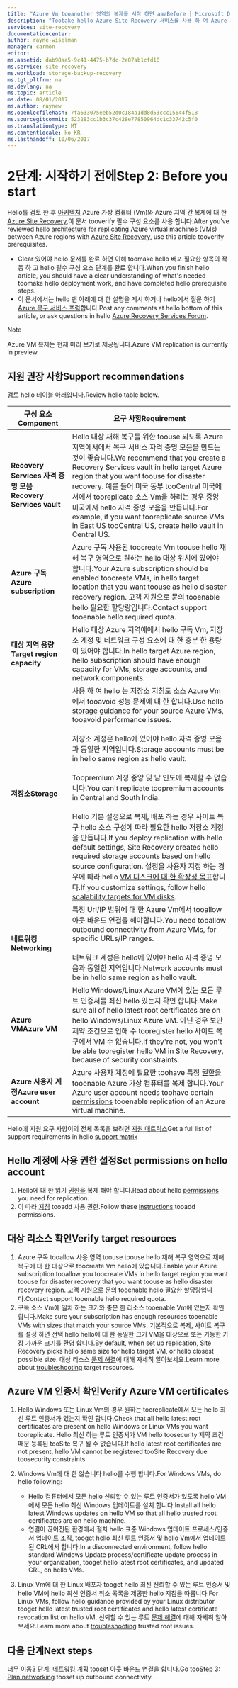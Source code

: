 ```yaml
---
title: "Azure Vm tooanother 영역의 복제를 시작 하면 aaaBefore | Microsoft Docs"
description: "Tootake hello Azure Site Recovery 서비스를 사용 하 여 Azure 지역 간에 Azure Vm을 복제 하기 전에 해야 하는 hello 단계 요약"
services: site-recovery
documentationcenter: 
author: rayne-wiselman
manager: carmon
editor: 
ms.assetid: dab98aa5-9c41-4475-b7dc-2e07ab1cfd18
ms.service: site-recovery
ms.workload: storage-backup-recovery
ms.tgt_pltfrm: na
ms.devlang: na
ms.topic: article
ms.date: 08/01/2017
ms.author: raynew
ms.openlocfilehash: 7fa633075eeb52d0c184a1dd8d53ccc15644f518
ms.sourcegitcommit: 523283cc1b3c37c428e77850964dc1c33742c5f0
ms.translationtype: MT
ms.contentlocale: ko-KR
ms.lasthandoff: 10/06/2017
---
```

# <a name="step-2-before-you-start"></a><span data-ttu-id="4efed-103">2단계: 시작하기 전에</span><span class="sxs-lookup"><span data-stu-id="4efed-103">Step 2: Before you start</span></span>

<span data-ttu-id="4efed-104">Hello를 검토 한 후 [아키텍처](azure-to-azure-walkthrough-architecture.md) Azure 가상 컴퓨터 (Vm)와 Azure 지역 간 복제에 대 한 [Azure Site Recovery](site-recovery-overview.md),이 문서 tooverify 필수 구성 요소를 사용 합니다.</span><span class="sxs-lookup"><span data-stu-id="4efed-104">After you've reviewed hello [architecture](azure-to-azure-walkthrough-architecture.md) for replicating Azure virtual machines (VMs) between Azure regions with [Azure Site Recovery](site-recovery-overview.md), use this article tooverify prerequisites.</span></span> 

- <span data-ttu-id="4efed-105">Clear 있어야 hello 문서를 완료 하면 이해 toomake hello 배포 필요한 항목의 작동 하 고 hello 필수 구성 요소 단계를 완료 합니다.</span><span class="sxs-lookup"><span data-stu-id="4efed-105">When you finish hello article, you should have a clear understanding of what's needed toomake hello deployment work, and have completed hello prerequisite steps.</span></span>
- <span data-ttu-id="4efed-106">이 문서에서는 hello 맨 아래에 대 한 설명을 게시 하거나 hello에서 질문 하기 [Azure 복구 서비스 포럼](https://social.msdn.microsoft.com/forums/azure/home?forum=hypervrecovmgr)합니다.</span><span class="sxs-lookup"><span data-stu-id="4efed-106">Post any comments at hello bottom of this article, or ask questions in hello [Azure Recovery Services Forum](https://social.msdn.microsoft.com/forums/azure/home?forum=hypervrecovmgr).</span></span>

>[!NOTE]
>
> <span data-ttu-id="4efed-107">Azure VM 복제는 현재 미리 보기로 제공됩니다.</span><span class="sxs-lookup"><span data-stu-id="4efed-107">Azure VM replication is currently in preview.</span></span>



## <a name="support-recommendations"></a><span data-ttu-id="4efed-108">지원 권장 사항</span><span class="sxs-lookup"><span data-stu-id="4efed-108">Support recommendations</span></span>

<span data-ttu-id="4efed-109">검토 hello 테이블 아래입니다.</span><span class="sxs-lookup"><span data-stu-id="4efed-109">Review hello table below.</span></span>

<span data-ttu-id="4efed-110">**구성 요소**</span><span class="sxs-lookup"><span data-stu-id="4efed-110">**Component**</span></span> | <span data-ttu-id="4efed-111">**요구 사항**</span><span class="sxs-lookup"><span data-stu-id="4efed-111">**Requirement**</span></span>
--- | ---
<span data-ttu-id="4efed-112">**Recovery Services 자격 증명 모음**</span><span class="sxs-lookup"><span data-stu-id="4efed-112">**Recovery Services vault**</span></span> | <span data-ttu-id="4efed-113">Hello 대상 재해 복구를 위한 toouse 되도록 Azure 지역에서에서 복구 서비스 자격 증명 모음을 만드는 것이 좋습니다.</span><span class="sxs-lookup"><span data-stu-id="4efed-113">We recommend that you create a Recovery Services vault in hello target Azure region that you want toouse for disaster recovery.</span></span> <span data-ttu-id="4efed-114">예를 들어 미국 동부 tooCentral 미국에서에서 tooreplicate 소스 Vm을 하려는 경우 중앙 미국에서 hello 자격 증명 모음을 만듭니다.</span><span class="sxs-lookup"><span data-stu-id="4efed-114">For example, if you want tooreplicate source VMs in East US tooCentral US, create hello vault in Central US.</span></span>
<span data-ttu-id="4efed-115">**Azure 구독**</span><span class="sxs-lookup"><span data-stu-id="4efed-115">**Azure subscription**</span></span> | <span data-ttu-id="4efed-116">Azure 구독 사용된 toocreate Vm toouse hello 재해 복구 영역으로 원하는 hello 대상 위치에 있어야 합니다.</span><span class="sxs-lookup"><span data-stu-id="4efed-116">Your Azure subscription should be enabled toocreate VMs, in hello target location that you want toouse as hello disaster recovery region.</span></span> <span data-ttu-id="4efed-117">고객 지원으로 문의 tooenable hello 필요한 할당량입니다.</span><span class="sxs-lookup"><span data-stu-id="4efed-117">Contact support tooenable hello required quota.</span></span>
<span data-ttu-id="4efed-118">**대상 지역 용량**</span><span class="sxs-lookup"><span data-stu-id="4efed-118">**Target region capacity**</span></span> | <span data-ttu-id="4efed-119">Hello 대상 Azure 지역에에서 hello 구독 Vm, 저장소 계정 및 네트워크 구성 요소에 대 한 충분 한 용량이 있어야 합니다.</span><span class="sxs-lookup"><span data-stu-id="4efed-119">In hello target Azure region, hello subscription should have enough capacity for VMs, storage accounts, and network components.</span></span>
<span data-ttu-id="4efed-120">**저장소**</span><span class="sxs-lookup"><span data-stu-id="4efed-120">**Storage**</span></span> | <span data-ttu-id="4efed-121">사용 하 여 hello [는 저장소 지침도](../storage/common/storage-scalability-targets.md#scalability-targets-for-virtual-machine-disks) 소스 Azure Vm에서 tooavoid 성능 문제에 대 한 합니다.</span><span class="sxs-lookup"><span data-stu-id="4efed-121">Use hello [storage guidance](../storage/common/storage-scalability-targets.md#scalability-targets-for-virtual-machine-disks) for your source Azure VMs, tooavoid performance issues.</span></span><br/><br/> <span data-ttu-id="4efed-122">저장소 계정은 hello에 있어야 hello 자격 증명 모음과 동일한 지역입니다.</span><span class="sxs-lookup"><span data-stu-id="4efed-122">Storage accounts must be in hello same region as hello vault.</span></span><br/><br/> <span data-ttu-id="4efed-123">Toopremium 계정 중앙 및 남 인도에 복제할 수 없습니다.</span><span class="sxs-lookup"><span data-stu-id="4efed-123">You can't replicate toopremium accounts in Central and South India.</span></span><br/><br/> <span data-ttu-id="4efed-124">Hello 기본 설정으로 복제, 배포 하는 경우 사이트 복구 hello 소스 구성에 따라 필요한 hello 저장소 계정을 만듭니다.</span><span class="sxs-lookup"><span data-stu-id="4efed-124">If you deploy replication with hello default settings, Site Recovery creates hello required storage accounts based on hello source configuration.</span></span> <span data-ttu-id="4efed-125">설정을 사용자 지정 하는 경우에 따라 hello [VM 디스크에 대 한 확장성 목표](../storage/common/storage-scalability-targets.md#scalability-targets-for-virtual-machine-disks)합니다.</span><span class="sxs-lookup"><span data-stu-id="4efed-125">If you customize settings, follow hello [scalability targets for VM disks](../storage/common/storage-scalability-targets.md#scalability-targets-for-virtual-machine-disks).</span></span>
<span data-ttu-id="4efed-126">**네트워킹**</span><span class="sxs-lookup"><span data-stu-id="4efed-126">**Networking**</span></span> | <span data-ttu-id="4efed-127">특정 Url/IP 범위에 대 한 Azure Vm에서 tooallow 아웃 바운드 연결을 해야합니다.</span><span class="sxs-lookup"><span data-stu-id="4efed-127">You need tooallow outbound connectivity from Azure VMs, for specific URLs/IP ranges.</span></span><br/><br/> <span data-ttu-id="4efed-128">네트워크 계정은 hello에 있어야 hello 자격 증명 모음과 동일한 지역입니다.</span><span class="sxs-lookup"><span data-stu-id="4efed-128">Network accounts must be in hello same region as hello vault.</span></span> 
<span data-ttu-id="4efed-129">**Azure VM**</span><span class="sxs-lookup"><span data-stu-id="4efed-129">**Azure VM**</span></span> | <span data-ttu-id="4efed-130">Hello Windows/Linux Azure VM에 있는 모든 루트 인증서를 최신 hello 있는지 확인 합니다.</span><span class="sxs-lookup"><span data-stu-id="4efed-130">Make sure all of hello latest root certificates are on hello Windows/Linux Azure VM.</span></span> <span data-ttu-id="4efed-131">아닌 경우 보안 제약 조건으로 인해 수 tooregister hello 사이트 복구에서 VM 수 없습니다.</span><span class="sxs-lookup"><span data-stu-id="4efed-131">If they're not, you won't be able tooregister hello VM in Site Recovery, because of security constraints.</span></span>
<span data-ttu-id="4efed-132">**Azure 사용자 계정**</span><span class="sxs-lookup"><span data-stu-id="4efed-132">**Azure user account**</span></span> | <span data-ttu-id="4efed-133">Azure 사용자 계정에 필요한 toohave 특정 [권한을](site-recovery-role-based-linked-access-control.md#permissions-required-to-enable-replication-for-new-virtual-machines) tooenable Azure 가상 컴퓨터를 복제 합니다.</span><span class="sxs-lookup"><span data-stu-id="4efed-133">Your Azure user account needs toohave certain [permissions](site-recovery-role-based-linked-access-control.md#permissions-required-to-enable-replication-for-new-virtual-machines) tooenable replication of an Azure virtual machine.</span></span>

<span data-ttu-id="4efed-134">Hello에 지원 요구 사항이의 전체 목록을 보려면 [지원 매트릭스](site-recovery-support-matrix-azure-to-azure.md)</span><span class="sxs-lookup"><span data-stu-id="4efed-134">Get a full list of support requirements in hello [support matrix](site-recovery-support-matrix-azure-to-azure.md)</span></span>


## <a name="set-permissions-on-hello-account"></a><span data-ttu-id="4efed-135">Hello 계정에 사용 권한 설정</span><span class="sxs-lookup"><span data-stu-id="4efed-135">Set permissions on hello account</span></span>

1. <span data-ttu-id="4efed-136">Hello에 대 한 읽기 [권한을](site-recovery-role-based-linked-access-control.md) 복제 해야 합니다.</span><span class="sxs-lookup"><span data-stu-id="4efed-136">Read about hello [permissions](site-recovery-role-based-linked-access-control.md) you need for replication.</span></span>
2. <span data-ttu-id="4efed-137">이 따라 [지침](../active-directory/role-based-access-control-configure.md#add-access) tooadd 사용 권한.</span><span class="sxs-lookup"><span data-stu-id="4efed-137">Follow these [instructions](../active-directory/role-based-access-control-configure.md#add-access) tooadd permissions.</span></span>


## <a name="verify-target-resources"></a><span data-ttu-id="4efed-138">대상 리소스 확인</span><span class="sxs-lookup"><span data-stu-id="4efed-138">Verify target resources</span></span>

1. <span data-ttu-id="4efed-139">Azure 구독 tooallow 사용 영역 toouse toouse hello 재해 복구 영역으로 재해 복구에 대 한 대상으로 toocreate Vm hello에 있습니다.</span><span class="sxs-lookup"><span data-stu-id="4efed-139">Enable your Azure subscription tooallow you toocreate VMs in hello target region you want toouse for disaster recovery that you want toouse as hello disaster recovery region.</span></span> <span data-ttu-id="4efed-140">고객 지원으로 문의 tooenable hello 필요한 할당량입니다.</span><span class="sxs-lookup"><span data-stu-id="4efed-140">Contact support tooenable hello required quota.</span></span>
2. <span data-ttu-id="4efed-141">구독 소스 Vm에 일치 하는 크기와 충분 한 리소스 tooenable Vm에 있는지 확인 합니다.</span><span class="sxs-lookup"><span data-stu-id="4efed-141">Make sure your subscription has enough resources tooenable VMs with sizes that match your source VMs.</span></span> <span data-ttu-id="4efed-142">기본적으로 복제, 사이트 복구를 설정 하면 선택 hello hello에 대 한 동일한 크기 VM을 대상으로 또는 가능한 가장 가까운 크기를 환영 합니다.</span><span class="sxs-lookup"><span data-stu-id="4efed-142">By default, when set up replication, Site Recovery picks hello same size for hello target VM, or hello closest possible size.</span></span> <span data-ttu-id="4efed-143">대상 리소스 [문제 해결](site-recovery-azure-to-azure-troubleshoot-errors.md#azure-resource-quota-issues-error-code-150097)에 대해 자세히 알아보세요.</span><span class="sxs-lookup"><span data-stu-id="4efed-143">Learn more about [troubleshooting](site-recovery-azure-to-azure-troubleshoot-errors.md#azure-resource-quota-issues-error-code-150097) target resources.</span></span>

## <a name="verify-azure-vm-certificates"></a><span data-ttu-id="4efed-144">Azure VM 인증서 확인</span><span class="sxs-lookup"><span data-stu-id="4efed-144">Verify Azure VM certificates</span></span>

1. <span data-ttu-id="4efed-145">Hello Windows 또는 Linux Vm의 경우 원하는 tooreplicate에서 모든 hello 최신 루트 인증서가 있는지 확인 합니다.</span><span class="sxs-lookup"><span data-stu-id="4efed-145">Check that all hello latest root certificates are present on hello Windows or Linux VMs you want tooreplicate.</span></span> <span data-ttu-id="4efed-146">Hello 최신 하는 루트 인증서가 VM hello toosecurity 제약 조건 때문 등록된 tooSite 복구 될 수 없습니다.</span><span class="sxs-lookup"><span data-stu-id="4efed-146">If hello latest root certificates are not present, hello VM cannot be registered tooSite Recovery due toosecurity constraints.</span></span>
2. <span data-ttu-id="4efed-147">Windows Vm에 대 한 않습니다 hello를 수행 합니다.</span><span class="sxs-lookup"><span data-stu-id="4efed-147">For Windows VMs, do hello following:</span></span>

    - <span data-ttu-id="4efed-148">Hello 컴퓨터에서 모든 hello 신뢰할 수 있는 루트 인증서가 있도록 hello VM에서 모든 hello 최신 Windows 업데이트를 설치 합니다.</span><span class="sxs-lookup"><span data-stu-id="4efed-148">Install all hello latest Windows updates on hello VM so that all hello trusted root certificates are on hello machine.</span></span>
    - <span data-ttu-id="4efed-149">연결이 끊어진된 환경에서 절차 hello 표준 Windows 업데이트 프로세스/인증서 업데이트 조직, tooget hello 최신 루트 인증서 및 hello Vm에서 업데이트 된 CRL에서 합니다.</span><span class="sxs-lookup"><span data-stu-id="4efed-149">In a disconnected environment, follow hello standard Windows Update process/certificate update process in your organization, tooget hello latest root certificates, and updated CRL, on hello VMs.</span></span>
3. <span data-ttu-id="4efed-150">Linux Vm에 대 한 Linux 배포자 tooget hello 최신 신뢰할 수 있는 루트 인증서 및 hello VM에 hello 최신 인증서 취소 목록을 제공한 hello 지침을 따릅니다.</span><span class="sxs-lookup"><span data-stu-id="4efed-150">For Linux VMs, follow hello guidance provided by your Linux distributor tooget hello latest trusted root certificates and hello latest certificate revocation list on hello VM.</span></span> <span data-ttu-id="4efed-151">신뢰할 수 있는 루트 [문제 해결](site-recovery-azure-to-azure-troubleshoot-errors.md#trusted-root-certificates-error-code-151066)에 대해 자세히 알아보세요.</span><span class="sxs-lookup"><span data-stu-id="4efed-151">Learn more about [troubleshooting](site-recovery-azure-to-azure-troubleshoot-errors.md#trusted-root-certificates-error-code-151066) trusted root issues.</span></span>


## <a name="next-steps"></a><span data-ttu-id="4efed-152">다음 단계</span><span class="sxs-lookup"><span data-stu-id="4efed-152">Next steps</span></span>

<span data-ttu-id="4efed-153">너무 이동[3 단계: 네트워킹 계획](azure-to-azure-walkthrough-network.md) tooset 아웃 바운드 연결을 합니다.</span><span class="sxs-lookup"><span data-stu-id="4efed-153">Go too[Step 3: Plan networking](azure-to-azure-walkthrough-network.md) tooset up outbound connectivity.</span></span>
